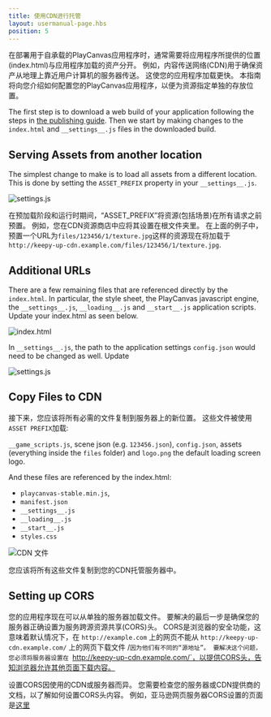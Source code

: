 ```yaml
---
title: 使用CDN进行托管
layout: usermanual-page.hbs
position: 5
---
```


在部署用于自承载的PlayCanvas应用程序时，通常需要将应用程序所提供的位置(index.html)与应用程序加载的资产分开。 例如，内容传送网络(CDN)用于确保资产从地理上靠近用户计算机的服务器传送。 这使您的应用程序加载更快。 本指南将向您介绍如何配置您的PlayCanvas应用程序，以便为资源指定单独的存放位置。

The first step is to download a web build of your application following the steps in [the publishing guide][1]. Then we start by making changes to the `index.html` and `__settings__.js` files in the downloaded build.

## Serving Assets from another location

The simplest change to make is to load all assets from a different location. This is done by setting the `ASSET_PREFIX` property in your `__settings__.js`.

![settings.js][2]

在预加载阶段和运行时期间，“ASSET_PREFIX”将资源(包括场景)在所有请求之前预置。 例如，您在CDN资源商店中应将其设置在根文件夹里。 在上面的例子中，预置一个URL为`files/123456/1/texture.jpg`这样的资源现在将加载于`http://keepy-up-cdn.example.com/files/123456/1/texture.jpg`.

## Additional URLs

There are a few remaining files that are referenced directly by the `index.html`. In particular, the style sheet, the PlayCanvas javascript engine, the `__settings__.js`, `__loading__.js` and `__start__.js` application scripts. Update your index.html as seen below.

![index.html][3]

In `__settings__.js`, the path to the application settings `config.json` would need to be changed as well. Update

![settings.js][6]

## Copy Files to CDN

接下来，您应该将所有必需的文件复制到服务器上的新位置。 这些文件被使用`ASSET PREFIX`加载:

`__game_scripts.js`, scene json (e.g. `123456.json`), `config.json`, assets (everything inside the `files` folder) and `logo.png` the default loading screen logo.

And these files are referenced by the index.html:

- `playcanvas-stable.min.js`,
- `manifest.json`
- `__settings__.js`
- `__loading__.js`
- `__start__.js`
- `styles.css`

![CDN 文件][4]

您应该将所有这些文件复制到您的CDN托管服务器中。

## Setting up CORS

您的应用程序现在可以从单独的服务器加载文件。 要解决的最后一步是确保您的服务器正确设置为服务跨源资源共享(CORS)头。 CORS是浏览器的安全功能，这意味着默认情况下，在 `http://example.com` 上的网页不能从 `http://keepy-up-cdn.example.com/` 上的网页下载文件 /`因为他们有不同的“源地址”。 要解决这个问题，您必须将服务器设置在 `http://keepy-up-cdn.example.com/`，以提供CORS头，告知浏览器允许其他页面下载内容。

设置CORS因使用的CDN或服务器而异。 您需要检查您的服务器或CDN提供商的文档，以了解如何设置CORS头内容。 例如，亚马逊网页服务器CORS设置的页面是[这里][5]

[1]: /user-manual/publishing/web/self-hosting
[2]: /images/user-manual/publishing/web/cdn-settings-assets-prefix.png
[3]: /images/user-manual/publishing/web/cdn-index.png
[4]: /images/user-manual/publishing/web/cdn-files.png
[5]: https://docs.aws.amazon.com/AmazonS3/latest/userguide/cors.html
[6]: /images/user-manual/publishing/web/cdn-settings-config-prefix.png
